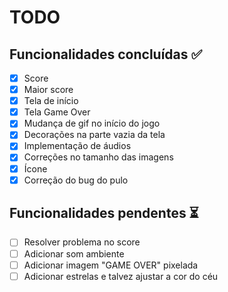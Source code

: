# TODO

## Funcionalidades concluídas ✅
- [x] Score
- [x] Maior score
- [x] Tela de início
- [x] Tela Game Over
- [x] Mudança de gif no início do jogo
- [x] Decorações na parte vazia da tela
- [x] Implementação de áudios
- [x] Correções no tamanho das imagens
- [x] Ícone
- [x] Correção do bug do pulo

## Funcionalidades pendentes ⏳
- [ ] Resolver problema no score
- [ ] Adicionar som ambiente
- [ ] Adicionar imagem "GAME OVER" pixelada
- [ ] Adicionar estrelas e talvez ajustar a cor do céu
